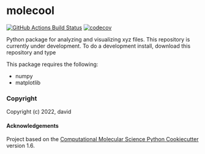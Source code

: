 molecool
==============================
[//]: # (Badges)
[![GitHub Actions Build Status](https://github.com/REPLACE_WITH_OWNER_ACCOUNT/molecool/workflows/CI/badge.svg)](https://github.com/REPLACE_WITH_OWNER_ACCOUNT/molecool/actions?query=workflow%3ACI)
[![codecov](https://codecov.io/gh/REPLACE_WITH_OWNER_ACCOUNT/molecool/branch/master/graph/badge.svg)](https://codecov.io/gh/REPLACE_WITH_OWNER_ACCOUNT/molecool/branch/master)


 Python package for analyzing and visualizing xyz files.
 This repository is currently under development. To do a development install, download this repository and type

This package requires the following:
   - numpy
   - matplotlib

### Copyright

Copyright (c) 2022, david


#### Acknowledgements
 
Project based on the 
[Computational Molecular Science Python Cookiecutter](https://github.com/molssi/cookiecutter-cms) version 1.6.
